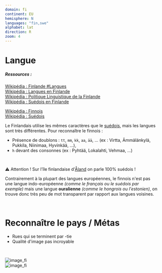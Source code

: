 ```yaml
---
domain: fi
continent: EU
hemisphere: N
languages: "fin,swe"
alphabet: lat
direction: R
zoom: 4
---
```


# Langue

##### Ressources :

[Wikipédia : Finlande #Langues](https://fr.wikipedia.org/wiki/Finlande#Langues)  
[Wikipédia : Langues en Finlande](https://fr.wikipedia.org/wiki/Langues_en_Finlande)  
[Wikipédia : Politique Linguistique de la Finlande](https://fr.wikipedia.org/wiki/Politique_linguistique_de_la_Finlande)  
[Wikipédia : Suédois en Finlande](https://fr.wikipedia.org/wiki/Su%C3%A9dois_en_Finlande)
<br/>

[Wikipédia : Finnois](https://fr.wikipedia.org/wiki/Finnois)  
[Wikipédia : Suédois](https://fr.wikipedia.org/wiki/Su%C3%A9dois)

Le Finlandais utilise les mêmes caractères que le [suédois](/flag/se), mais les langues sont très différentes.
Pour reconnaître le finnois :
- Présence de doublons : `tt`, `mm`, `kk`, `aa`, `ää`, … (ex : Virtta, Ämmälänkylä, Pukkila, Niinimaa, Hyvinkää, …), 
- `h` devant des consonnes (ex : Pyhtää, Lokalahti, Vehmaa, …)

<br/>

:warning: Attention ! Sur l'île finlandaise d'[Åland](/flag/ax) on parle 100% suédois !

Contrairement à la plupart des langues européennes, le finnois n'est pas une langue indo-européenne _(comme le français ou le suédois par exemple)_ mais une langue **ouralienne** _(comme le hongrois ou l'estonien)_, on trouve donc très peu de mot transparent par rapport aux langues voisines.

<br/>

# Reconnaître le pays / Métas

- Rues qui se terminent par -tie
- Qualité d'image pas incroyable

<br/>

![image_fi](/images/fi_geoguessr.png)  
![image_fi](/images/fi_geoguessr2.png)
